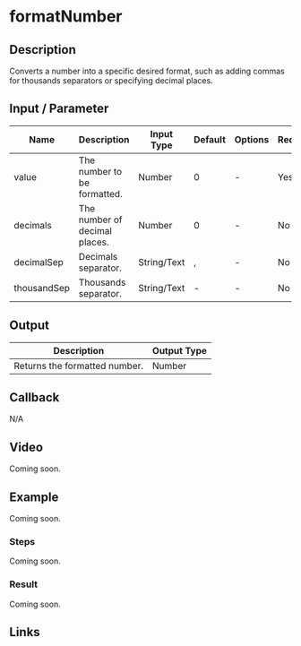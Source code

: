 # formatNumber

## Description

Converts a number into a specific desired format, such as adding commas for thousands separators or specifying decimal places.

## Input / Parameter

| Name | Description | Input Type | Default | Options | Required |
| ------ | ------ | ------ | ------ | ------ | ------ |
| value | The number to be formatted. | Number | 0 | - | Yes |
| decimals | The number of decimal places. | Number | 0 | - | No |
| decimalSep | Decimals separator. | String/Text | , | - | No |
| thousandSep | Thousands separator. | String/Text | - | - | No |

## Output   

| Description | Output Type |
| ------ | ------ |
| Returns the formatted number. | Number |

## Callback

N/A

## Video

Coming soon.

## Example

Coming soon.

### Steps

Coming soon.

### Result

Coming soon.

## Links